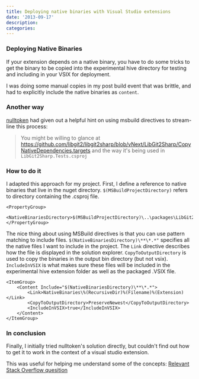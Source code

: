 ```yaml
---
title: Deploying native binaries with Visual Studio extensions
date: '2013-09-17'
description:
categories:
---
```


### Deploying Native Binaries

If your extension depends on a native binary, you have to do some tricks to get the binary to be copied into the experimental hive directory for testing and including in your VSIX for deployment.

I was doing some manual copies in my post build event that was brittle, and had to explicitly include the native binaries as `content`.

### Another way

[nulltoken](https://github.com/nulltoken) had given out a helpful hint on using msbuild directives to stream-line this process:

> You might be willing to glance at
> https://github.com/libgit2/libgit2sharp/blob/vNext/LibGit2Sharp/CopyNativeDependencies.targets and the way it's being used in `LibGit2Sharp.Tests.csproj`

### How to do it

I adapted this approach for my project. First, I define a reference to native binaries that live in the nuget directory.  `$(MSBuildProjectDirectory)` refers to directory containing the .csproj file.

    <PropertyGroup>
        <NativeBinariesDirectory>$(MSBuildProjectDirectory)\..\packages\LibGit2Sharp.0.13.0.0\NativeBinaries</NativeBinariesDirectory>
    </PropertyGroup>

The nice thing about using MSBuild directives is that you can use pattern matching to include files.
`$(NativeBinariesDirectory)\**\*.*"` specifies all the native files I want to include in the project.
The `Link` directive describes how the file is displayed in the solution explorer.  `CopyToOutputDirectory` is used to copy the binaries in the output bin directory (but not vsix).  `IncludeInVSIX` is what makes sure these files will be included in the experimental hive extension folder as well as the packaged .VSIX file.

    <ItemGroup>
        <Content Include="$(NativeBinariesDirectory)\**\*.*">
            <Link>NativeBinaries\%(RecursiveDir)%(Filename)%(Extension)</Link>
            <CopyToOutputDirectory>PreserveNewest</CopyToOutputDirectory>
            <IncludeInVSIX>true</IncludeInVSIX>
        </Content>
    </ItemGroup>

### In conclusion

Finally, I initially tried nulltoken's solution directly, but couldn't find out how to get it to work in the context of a visual studio extension.

This was useful for helping me understand some of the concepts: [Relevant Stack Overflow quesition](http://stackoverflow.com/questions/1292351/including-content-files-in-csproj-that-are-outside-the-project-cone)
